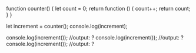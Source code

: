 function counter() {
    let count = 0;
    return function () { 
        count++;
        return count;
    }
}

let increment = counter(); 
console.log(increment);  



console.log(increment()); //output: ?
console.log(increment()); //output: ?
console.log(increment()); //output: ?